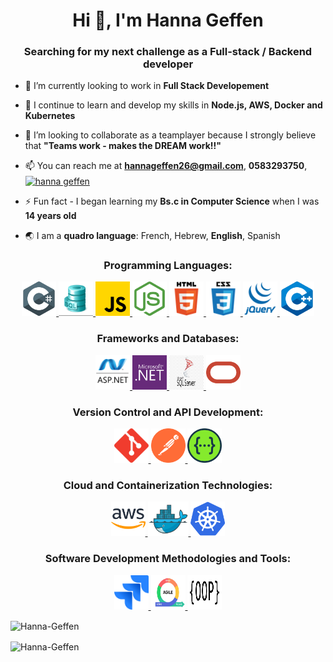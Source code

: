 <h1 align="center">Hi 👋, I'm Hanna Geffen</h1>
<h3 align="center">Searching for my next challenge as a Full-stack / Backend developer</h3>

- 🔭 I’m currently looking to work in **Full Stack Developement**

- 🌱 I continue to learn and develop my skills in **Node.js, AWS, Docker and Kubernetes**

- 👯 I’m looking to collaborate as a teamplayer because I strongly believe that **"Teams work - makes the DREAM work!!"**

<!---
- 👨‍💻 All of my projects are available at [My Portfolio](https://Hanna-Geffen.github.io/portfolio/)
--->
- 📫 You can reach me at **hannageffen26@gmail.com**, **0583293750**, <a href="https://www.linkedin.com/in/hanna-geffen-9b253599/" target="blank"><img align="center" src="https://raw.githubusercontent.com/rahuldkjain/github-profile-readme-generator/master/src/images/icons/Social/linked-in-alt.svg" alt="hanna geffen" height="30" width="40" /></a>

- ⚡ Fun fact - I began learning my **Bs.c in Computer Science** when I was **14 years old**

- 🌏 I am a **quadro language**: French, Hebrew, **English**, Spanish
<!---
<h3 align="center">Languages and Tools:</h3>
<p align="center">
  <a href="https://learn.microsoft.com/en-us/dotnet/csharp/" target="_blank" rel="noreferrer"> <img src="https://raw.githubusercontent.com/Hanna-Geffen/Hanna-Geffen/main/csharp.svg" alt="C#" width="40" height="40"/> </a>
  <a href="https://www.w3schools.com/sql/sql_intro.asp" target="_blank" rel="noreferrer"> <img src="https://raw.githubusercontent.com/Hanna-Geffen/Hanna-Geffen/main/sql.jpg" alt="SQL" width="40" height="40"/> </a>
  <a href="https://developer.mozilla.org/en-US/docs/Web/JavaScript" target="_blank" rel="noreferrer"> <img src="https://raw.githubusercontent.com/Hanna-Geffen/Hanna-Geffen/main/javascript.svg" alt="Javascript" width="40" height="40"/>
  <a href="https://www.w3.org/html/" target="_blank" rel="noreferrer"> <img src="https://raw.githubusercontent.com/Hanna-Geffen/Hanna-Geffen/main/html5.svg" alt="HTML5" width="40" height="40"/> </a>
  <a href="https://www.w3schools.com/css/" target="_blank" rel="noreferrer"> <img src="https://raw.githubusercontent.com/Hanna-Geffen/Hanna-Geffen/main/css3.svg" alt="CSS3" width="40" height="40"/> </a>
  <a href="https://jquery.com/" target="_blank" rel="noreferrer"> <img src="https://raw.githubusercontent.com/Hanna-Geffen/Hanna-Geffen/main/jquery.webp" alt="jQuery" width="40" height="40"/> </a>
  <a href="https://isocpp.org/" target="_blank" rel="noreferrer"> <img src="https://raw.githubusercontent.com/Hanna-Geffen/Hanna-Geffen/main/cpp.svg" alt="C++" width="40" height="40"/> </a>  
  <a href="https://dotnet.microsoft.com/en-us/apps/aspnet" target="_blank" rel="noreferrer"> <img src="https://raw.githubusercontent.com/Hanna-Geffen/Hanna-Geffen/main/asp_net.png" alt="ASP.Net" width="40" height="40"/> </a>
  <a href="https://dotnet.microsoft.com/en-us/" target="_blank" rel="noreferrer"> <img src="https://raw.githubusercontent.com/Hanna-Geffen/Hanna-Geffen/main/dotnet.svg" alt=".Net" width="40" height="40"/> </a>
  <a href="https://www.microsoft.com/en-us/sql-server/sql-server-downloads" target="_blank" rel="noreferrer"> <img src="https://raw.githubusercontent.com/Hanna-Geffen/Hanna-Geffen/main/sql_server.jpg" alt="SQL Server" width="40" height="40"/> </a>
  <a href="https://www.oracle.com/" target="_blank" rel="noreferrer"> <img src="https://raw.githubusercontent.com/Hanna-Geffen/Hanna-Geffen/main/oracle.svg" alt="ORACLE" width="40" height="40"/> </a>
  <a href="https://git-scm.com/" target="_blank" rel="noreferrer"> <img src="https://raw.githubusercontent.com/Hanna-Geffen/Hanna-Geffen/main/git.svg" alt="Git" width="55" height="55"/> </a>
  <a href="https://jira.atlassian.com/" target="_blank" rel="noreferrer"> <img src="https://raw.githubusercontent.com/Hanna-Geffen/Hanna-Geffen/main/jira.png" alt="Jira" width="40" height="40"/> </a>
  <a href="https://postman.com" target="_blank" rel="noreferrer"> <img src="https://raw.githubusercontent.com/Hanna-Geffen/Hanna-Geffen/main/postman.svg" alt="Postman" width="40" height="40"/> </a>
  <a href="https://swagger.io/" target="_blank" rel="noreferrer"> <img src="https://raw.githubusercontent.com/Hanna-Geffen/Hanna-Geffen/main/swagger.svg" alt="Swagger" width="40" height="40"/> </a>
  <a href="https://aws.amazon.com/" target="_blank" rel="noreferrer"> <img src="https://raw.githubusercontent.com/Hanna-Geffen/Hanna-Geffen/main/aws.svg" alt="AWS" width="40" height="40"/> </a>
  <a href="https://www.docker.com/" target="_blank" rel="noreferrer"> <img src="https://raw.githubusercontent.com/Hanna-Geffen/Hanna-Geffen/main/docker.jpg" alt="Docker" width="60" height="50"/> </a>
  <a href="https://kubernetes.io/" target="_blank" rel="noreferrer"> <img src="https://raw.githubusercontent.com/Hanna-Geffen/Hanna-Geffen/main/kubernetes.svg" alt="Kubernetes" width="55" height="55"/> </a>
  <a href="https://nodejs.org" target="_blank" rel="noreferrer"> <img src="https://raw.githubusercontent.com/Hanna-Geffen/Hanna-Geffen/main/nodejs.svg" alt="Node.js" width="40" height="40"/> </a>
  <a href="https://www.atlassian.com/agile" target="_blank" rel="noreferrer"> <img src="https://raw.githubusercontent.com/Hanna-Geffen/Hanna-Geffen/main/agile.jpg" alt="Agile" width="40" height="40"/> </a>
  <a href="https://www.tutorialspoint.com/design_pattern/index.htm" target="_blank" rel="noreferrer"> <img src="https://raw.githubusercontent.com/Hanna-Geffen/Hanna-Geffen/main/oop.png" alt="OOP" width="40" height="40"/> </a>
</p>
  --->
  <h3 align="center">Programming Languages:</h3>
  <p align=center>
  <a href="https://learn.microsoft.com/en-us/dotnet/csharp/" target="_blank" rel="noreferrer"> <img src="https://raw.githubusercontent.com/Hanna-Geffen/Hanna-Geffen/main/csharp.svg" alt="C#" width="55" height="55"/> </a>
  <a href="https://www.w3schools.com/sql/sql_intro.asp" target="_blank" rel="noreferrer"> <img src="https://raw.githubusercontent.com/Hanna-Geffen/Hanna-Geffen/main/sql.jpg" alt="SQL" width="55" height="55"/> </a>
  <a href="https://developer.mozilla.org/en-US/docs/Web/JavaScript" target="_blank" rel="noreferrer"> <img src="https://raw.githubusercontent.com/Hanna-Geffen/Hanna-Geffen/main/javascript.svg" alt="Javascript" width="55" height="55"/> </a>
  <a href="https://nodejs.org" target="_blank" rel="noreferrer"> <img src="https://raw.githubusercontent.com/Hanna-Geffen/Hanna-Geffen/main/nodejs.svg" alt="Node.js" width="55" height="55"/> </a>
  <a href="https://www.w3.org/html/" target="_blank" rel="noreferrer"> <img src="https://raw.githubusercontent.com/Hanna-Geffen/Hanna-Geffen/main/html5.svg" alt="HTML5" width="55" height="55"/> </a>
  <a href="https://www.w3schools.com/css/" target="_blank" rel="noreferrer"> <img src="https://raw.githubusercontent.com/Hanna-Geffen/Hanna-Geffen/main/css3.svg" alt="CSS3" width="55" height="55"/> </a>
  <a href="https://jquery.com/" target="_blank" rel="noreferrer"> <img src="https://raw.githubusercontent.com/Hanna-Geffen/Hanna-Geffen/main/jquery.webp" alt="jQuery" width="55" height="55"/> </a>
  <a href="https://isocpp.org/" target="_blank" rel="noreferrer"> <img src="https://raw.githubusercontent.com/Hanna-Geffen/Hanna-Geffen/main/cpp.svg" alt="C++" width="55" height="55"/> </a>
  </p>
  
  
  <h3 align="center">Frameworks and Databases:</h3>
  <p align="center">
  <a href="https://dotnet.microsoft.com/en-us/apps/aspnet" target="_blank" rel="noreferrer"> <img src="https://raw.githubusercontent.com/Hanna-Geffen/Hanna-Geffen/main/asp_net.png" alt="ASP.Net" width="55" height="55"/> </a>
  <a href="https://dotnet.microsoft.com/en-us/" target="_blank" rel="noreferrer"> <img src="https://raw.githubusercontent.com/Hanna-Geffen/Hanna-Geffen/main/dotnet.svg" alt=".Net" width="55" height="55"/> </a>
  <a href="https://www.microsoft.com/en-us/sql-server/sql-server-downloads" target="_blank" rel="noreferrer"> <img src="https://raw.githubusercontent.com/Hanna-Geffen/Hanna-Geffen/main/sql_server.jpg" alt="SQL Server" width="55" height="55"/> </a>
  <a href="https://www.oracle.com/" target="_blank" rel="noreferrer"> <img src="https://raw.githubusercontent.com/Hanna-Geffen/Hanna-Geffen/main/oracle.svg" alt="ORACLE" width="55" height="55"/> </a>
  </p>
    
  <h3 align="center">Version Control and API Development:</h3>
  <p align="center">
  <a href="https://git-scm.com/" target="_blank" rel="noreferrer"> <img src="https://raw.githubusercontent.com/Hanna-Geffen/Hanna-Geffen/main/git.svg" alt="Git" width="55" height="55"/> </a>
  <a href="https://postman.com" target="_blank" rel="noreferrer"> <img src="https://raw.githubusercontent.com/Hanna-Geffen/Hanna-Geffen/main/postman.svg" alt="Postman" width="55" height="55"/> </a>
  <a href="https://swagger.io/" target="_blank" rel="noreferrer"> <img src="https://raw.githubusercontent.com/Hanna-Geffen/Hanna-Geffen/main/swagger.svg" alt="Swagger" width="55" height="55"/> </a>
  </p>
    
  <h3 align="center">Cloud and Containerization Technologies:</h3>
  <p align="center">
  <a href="https://aws.amazon.com/" target="_blank" rel="noreferrer"> <img src="https://raw.githubusercontent.com/Hanna-Geffen/Hanna-Geffen/main/aws.svg" alt="AWS" width="55" height="55"/> </a>
  <a href="https://www.docker.com/" target="_blank" rel="noreferrer"> <img src="https://raw.githubusercontent.com/Hanna-Geffen/Hanna-Geffen/main/docker.jpg" alt="Docker" width="65" height="55"/> </a>
  <a href="https://kubernetes.io/" target="_blank" rel="noreferrer"> <img src="https://raw.githubusercontent.com/Hanna-Geffen/Hanna-Geffen/main/kubernetes.svg" alt="Kubernetes" width="55" height="55"/> </a>
  </p>
    
  <h3 align="center">Software Development Methodologies and Tools:</h3>
  <p align="center">
  <a href="https://jira.atlassian.com/" target="_blank" rel="noreferrer"> <img src="https://raw.githubusercontent.com/Hanna-Geffen/Hanna-Geffen/main/jira.png" alt="Jira" width="55" height="55"/> </a>
  <a href="https://www.atlassian.com/agile" target="_blank" rel="noreferrer"> <img src="https://raw.githubusercontent.com/Hanna-Geffen/Hanna-Geffen/main/agile.jpg" alt="Agile" width="55" height="55"/> </a>
  <a href="https://www.tutorialspoint.com/design_pattern/index.htm" target="_blank" rel="noreferrer"> <img src="https://raw.githubusercontent.com/Hanna-Geffen/Hanna-Geffen/main/oop.png" alt="OOP" width="55" height="55"/> </a>
  </p>

<p><img align="center" src="https://github-readme-stats.vercel.app/api/top-langs?username=Hanna-Geffen&show_icons=true&locale=en&layout=compact" alt="Hanna-Geffen" /></p>

<p><img align="center" src="https://github-readme-streak-stats.herokuapp.com/?user=Hanna-Geffen&" alt="Hanna-Geffen" /></p>


<!---
Hanna-Geffen/Hanna-Geffen is a ✨ special ✨ repository because its `README.md` (this file) appears on your GitHub profile.
You can click the Preview link to take a look at your changes.
--->
